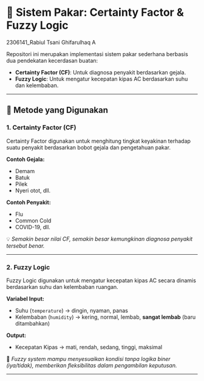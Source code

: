 # 🤖 Sistem Pakar: Certainty Factor & Fuzzy Logic
2306141_Rabiul Tsani Ghifarulhaq A


Repositori ini merupakan implementasi sistem pakar sederhana berbasis dua pendekatan kecerdasan buatan:
- **Certainty Factor (CF)**: Untuk diagnosa penyakit berdasarkan gejala.
- **Fuzzy Logic**: Untuk mengatur kecepatan kipas AC berdasarkan suhu dan kelembaban.

---

## 🧠 Metode yang Digunakan

### 1. Certainty Factor (CF)
Certainty Factor digunakan untuk menghitung tingkat keyakinan terhadap suatu penyakit berdasarkan bobot gejala dan pengetahuan pakar.

**Contoh Gejala:**
- Demam
- Batuk
- Pilek
- Nyeri otot, dll.

**Contoh Penyakit:**
- Flu
- Common Cold
- COVID-19, dll.

💡 *Semakin besar nilai CF, semakin besar kemungkinan diagnosa penyakit tersebut benar.*

---

### 2. Fuzzy Logic
Fuzzy Logic digunakan untuk mengatur kecepatan kipas AC secara dinamis berdasarkan suhu dan kelembaban ruangan.

**Variabel Input:**
- Suhu (`temperature`) → dingin, nyaman, panas
- Kelembaban (`humidity`) → kering, normal, lembab, **sangat lembab** (baru ditambahkan)

**Output:**
- Kecepatan Kipas → mati, rendah, sedang, tinggi, maksimal

🔁 *Fuzzy system mampu menyesuaikan kondisi tanpa logika biner (iya/tidak), memberikan fleksibilitas dalam pengambilan keputusan.*

---
